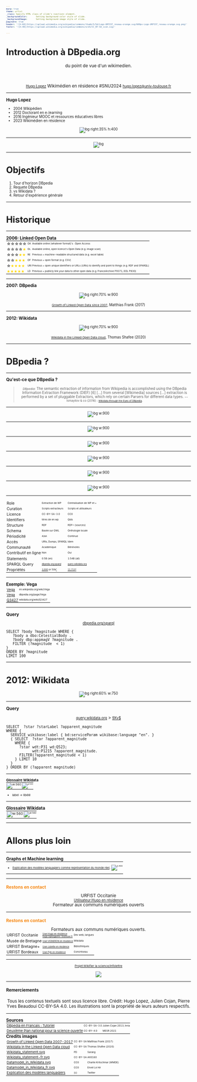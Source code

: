 ```yaml
---
marp: true
theme: urfist
_class:	Specify HTML class of slide’s <section> element.
_backgroundColor:		Setting background-color style of slide.
_backgroundImage:		Setting background-image style of slide.
paginate: true
header: '![h:60](https://upload.wikimedia.org/wikipedia/commons/thumb/5/5d/Logo-URFIST_reseau-orange.svg/600px-Logo-URFIST_reseau-orange.svg.png)'
footer: '![h:40](https://upload.wikimedia.org/wikipedia/commons/e/e5/CC_BY-SA_icon.svg)'

---
```

<!-- Scoped style -->
<style scoped>
h2 {
  background: none;
  color: #f68712!important;
  box-shadow: none;
}
h1 { 
    font-size: 1.7em;
}
h2:hover {
  box-shadow: none;
}
p { text-align:center; }

</style>

# Introduction à DBpedia.org
du point de vue d'un wikimedien.

<br>

[Hugo Lopez](https://fr.wikipedia.org/wiki/User:Hugo_en_résidence)
Wikimédien en résidence #SNU2024
hugo.lopez@univ-toulouse.fr
</small>

---
### Hugo Lopez
- 2004 Wikipédien
- 2012 Doctorant en e-learning
- 2016 Ingénieur MOOC et ressources éducatives libres
- 2023 Wikimédien en résidence

![bg right:35% h:400](./img/Portrait-hugo.jpg)

---
<style scoped>
header, footer { display: none;  }
</style>
![bg](./img/research/SOFT-09.jpg)

---
# Objectifs
1. Tour d'horizon DBpedia
2. Requete DBpedia
3. vs Wikidata ?
4. Retour d'expérience générale

---
# Historique

---
<style scoped>
h3, table { margin:0; }
th {display:none;} 
table td { font-size: 70%; padding:.15em; border:0; }
tr > td:nth-child(1) { font-size: 110%; }
i { color: gold; font-style:normal; }
</style>
### 2006: Linked Open Data
| | | |
|:---|---|:---| 
| ☆☆☆☆☆ | OA |  Available online (whatever format)'s : Open Access
| ☆☆☆☆<i>★</i> | OL |  Available online, open licence's Open Data (e.g. image scan)
| ☆☆☆<i>★★</i> | RE |  Previous + machine-readable structured data (e.g. excel table)
| ☆☆<i>★★★</i> | OF |  Previous + open format (e.g. CSV)
| ☆<i>★★★★</i> | URI | Previous + open unique identifiers or URLs (URIs) to identify and point to things (e.g. RDF and SPARQL) 
| <i>★★★★★</i> | LD |  Previous + publicly link your data to other open data (e.g. FranceArchive P9371, EOL P830)

---
### 2007: DBpedia
![bg right:70% w:900](img/dbpedia/Growth-of-Linked-Open-Data-since-2007-1-The-amount-of-data-sets-published-as-LOD-have.png)

<small>[Growth of Linked Open Data since 2007](https://www.researchgate.net/figure/Growth-of-Linked-Open-Data-since-2007-1-The-amount-of-data-sets-published-as-LOD-have_fig2_331748480), Matthias Frank (2017) </small>


---
### 2012: Wikidata
![bg right:70% w:900](img/dbpedia/Wikidata_in_the_Linked_Open_Data_cloud_2020-08-20.svg.png)

<small>[Wikidata in the Linked Open Data cloud](https://commons.wikimedia.org/wiki/File:Wikidata_in_the_Linked_Open_Data_cloud_2020-08-20.svg), Thomas Shafee (2020)</small>

---
# DBpedia ?
---
### Qu'est-ce que DBpedia ?
>_DBpedia_: The semantic extraction of information
from Wikipedia is accomplished using the DBpedia
Information Extraction Framework (DIEF) [6] [...] from several [Wikimedia] sources [...] extraction is performed by a set of pluggable Extractors, which rely on certain Parsers for different data types. 
--<small>Ismayilov & co (2016) : [Wikidata through the Eyes of DBpedia](https://www.semantic-web-journal.net/system/files/swj1462.pdf).</small>

---
![bg w:900](img/dbpedia/db1.png)

---
![bg w:900](img/dbpedia/db2.png)

---
![bg w:900](img/dbpedia/db3.png)

---
![bg w:900](img/dbpedia/db4.png)

---
![bg w:900](img/dbpedia/db5.png)

---
![bg w:900](img/dbpedia/db6.png)

---
<style scoped>
* { font-size: 87%; }
</style>

| Dimensions  |  Dbpedia | Wikidata
|:----|:----|:---
| Role | Extraction de WP | Centralisation de WP et +
| Curation | Scripts extracteurs | Scripts et utilisateurs
| Licence | CC-BY-SA-3.0 | CC0
| Identifiers | titres de en:wp | Qids
| Structure | RDF | RDF+ (sources)
| Schema | Basée sur OWL | Onthologie locale 
| Périodicité | 4/an | Continue
| Accès | URIs, Dumps, SPARQL | Idem
| Communauté | Academique | Bénévoles
| Contributif en ligne | Non | Oui
| Statements | 0.5B (en) | 1.54B (all)
| SPARQL Query | [dbpedia.org/sparql](https://dbpedia.org/sparql) | [query.wikidata.org](https://query.wikidata.org)
| Propriétés | [3,000](https://www.dbpedia.org/resources/ontology/) or 50k[¹](https://dbpedia.org/sparql?default-graph-uri=http%3A%2F%2Fdbpedia.org&query=SELECT+(COUNT(DISTINCT+%3Fpred)+AS+%3Fcount)%0D%0AWHERE+{%3Fpred+a+rdf%3AProperty.}&format=text%2Fhtml) | [11,713](https://www.wikidata.org/wiki/Wikidata:List_of_properties)[²](https://w.wiki/9Y8Y)

---
### Exemple: Vega
| Titre | URL
|:---|:---
| [Vega](https://en.wikipedia.org/wiki/Vega) | en.wikipedia.org/wiki/Vega
| [Vega](https://dbpedia.org/page/Vega) | dbpedia.org/page/Vega
| [Q3427](https://wikidata.org/wiki/Q3427) | wikidata.org/wiki/Q3427

---
### Query
[dbpedia.org/sparql](https://dbpedia.org/sparql)
```
SELECT ?body ?magnitude WHERE {
   ?body a dbo:CelestialBody .
   ?body dbp:appmagV ?magnitude .
   FILTER (?magnitude  < 1)
}
ORDER BY ?magnitude
LIMIT 100
```

---
# 2012: Wikidata
![bg right:60% w:750](img/dbpedia/Wikidata_in_the_Linked_Open_Data_cloud_2020-08-20.svg.png)


---
### Query
[query.wikidata.org](https://query.wikidata.org) > [9Xv\$](https://w.wiki/9Xv$)

```
SELECT  ?star ?starLabel ?apparent_magnitude
WHERE {
  SERVICE wikibase:label { bd:serviceParam wikibase:language "en". }
  { SELECT  ?star ?apparent_magnitude
    WHERE {   
      ?star wdt:P31 wd:Q523;
            wdt:P1215 ?apparent_magnitude.
      FILTER(?apparent_magnitude < 1)
    } LIMIT 10 
  }
} ORDER BY (?apparent_magnitude)
```

---
<small>

### Glossaire Wikidata
| En | Fr |
|:---|:---|
| ![w:560](./img/divers/Wikidata_statement.svg.png) | ![w:560](./img/divers/Wikidata_statement-fr.svg.png)
<!--
| item | élément
| label | libélé, nom, titre
| statement | déclaration
| propery | propriété 
| reference | sources
| qualifier | qualificateur
-->
- label -> libélé
</small>

---
### Glossaire Wikidata
| En | Fr |
|:---|:---|
| ![w:560](./img/divers/Datamodel_in_Wikidata.svg.png) | ![w:560](./img/divers/Datamodel_in_Wikidata_fr.svg.png)

---
# Allons plus loin

---
### Graphs et Machine learning
<table style="margin-left:0;">
<tr>
<td>

- [Explication des modèles languagiers comme représentation du monde réel](https://twitter.com/ZainHasan6/status/1726795714531901500).
<small>
</td><td>

![h:400](./img/SNU2024/ML_explanation.png)
</td>
</tr>
</table>

---
## Restons en contact
<center>
URFIST Occitanie
<br><a href="https://fr.wikipedia.org/wiki/user:Hugo_en_résidence">Utilisateur:Hugo en résidence</a>
<br>Formateur aux communs numériques ouverts

</center>

---
<!-- Scoped style -->
<style scoped>
table * { font-size: .9em;}
</style>
## Restons en contact
<center>Formateurs aux communs numériques ouverts.<br></center>

| Institution | Wikimédien en résidence | Specialité
|:---- |:---- |:---|
| URFIST Occitanie | <a href="https://fr.wikipedia.org/wiki/user_talk:Hugo_en_résidence">User:Hugo en résidence</a><br> hugo.lopez@univ-toulouse.fr | Dev web, langues
| Musée de Bretagne | <a href="https://fr.wikipedia.org/wiki/user_talk:VIGNERON_en_résidence">User:VIGNERON en résidence</a> | Wikidata
| URFIST Bretagne+ | <a href="https://fr.wikipedia.org/wiki/user_talk:Juliette_en_résidence">User:Juliette en résidence</a> | Bibliothèques
| URFIST Bordeaux | <a href="https://fr.wikipedia.org/wiki/user_talk:Pyb_en_résidence">User:Pyb en résidence</a> | Com/réseau

---
<div class="center">

[Projet:Wikifier la science/Infolettre](https://fr.wikipedia.org/wiki/Projet:Wikifier_la_science/Infolettre)

![](./img/so/WER_team.png)

</div>

---
#### Remerciements

Tous les contenus textuels sont sous licence libre.
Crédit: Hugo Lopez, Julien Cojan, Pierre Yves Beaudoui CC-BY-SA 4.0.
Les illustrations sont la propriété de leurs auteurs respectifs.

---
<style scoped>
* { font-size: 83%; }
</style>
### Sources

| File  |  Licence | Author
|:----|:----|:---
[DBpedia en Francais : Tutoriel](https://commons.wikimedia.org/wiki/File:Tutoriel_Mappings_pour_DBpedia.pdf) | CC-BY-SA-3.0 | Julien Cojan 2013, Inria
[Deuxième Plan national pour la science ouverte](https://www.ouvrirlascience.fr/deuxieme-plan-national-pour-la-science-ouverte-pnso/) | CC-BY-4.0 | MESR 2021

### Credits images 

| File  |  Licence | Author
|:----|:----|:---
[Growth of Linked Open Data 2007-2017](https://www.researchgate.net/figure/Growth-of-Linked-Open-Data-since-2007-1-The-amount-of-data-sets-published-as-LOD-have_fig2_331748480)| CC-BY-SA | Matthias Frank (2017)
[Wikidata in the Linked Open Data cloud](https://commons.wikimedia.org/wiki/File:Wikidata_in_the_Linked_Open_Data_cloud_2020-08-20.svg)| CC-BY-SA | Thomas Shafee (2020)
[Wikidata_statement.svg](https://commons.wikimedia.org/wiki/File:Wikidata_statement.svg) | PD | Sarang
[Wikidata_statement-fr.svg](https://commons.wikimedia.org/wiki/File:Wikidata_statement-fr.svg)| CC-BY-SA | Alt0160
[Datamodel_in_Wikidata.svg](https://commons.wikimedia.org/wiki/File:Datamodel_in_Wikidata.svg) | CC0 | Charlie Kritschmar (WMDE)
[Datamodel_in_Wikidata_fr.svg](https://commons.wikimedia.org/wiki/File:Datamodel_in_Wikidata_fr.svg) | CC0 | Envel Le Hir
[Explication des modèles languagiers](https://twitter.com/ZainHasan6/status/1726795714531901500) | (c) | Twitter